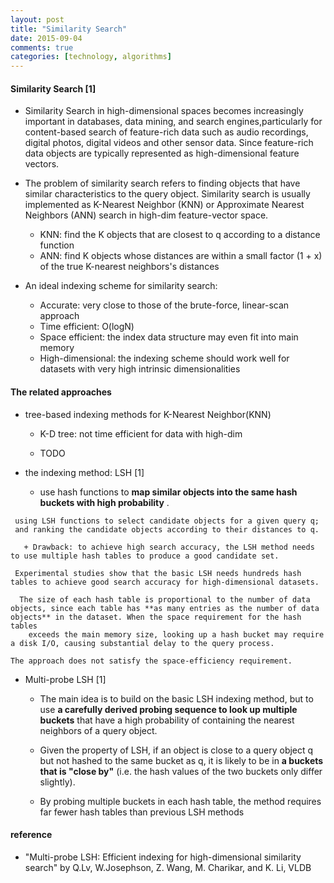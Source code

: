 ```yaml
---
layout: post
title: "Similarity Search"
date: 2015-09-04
comments: true
categories: [technology, algorithms]
---
```

#### Similarity Search [1]
   * Similarity Search in high-dimensional spaces becomes increasingly important in databases, data mining, and search engines,particularly for content-based search of feature-rich data such as audio recordings, digital photos, digital videos and other sensor data. Since feature-rich data objects are typically represented as high-dimensional feature vectors.
   
   * The problem of similarity search refers to finding objects that have similar characteristics to the query object.  Similarity search is usually implemented as K-Nearest Neighbor (KNN) or Approximate Nearest Neighbors (ANN) search in high-dim feature-vector space.
   
       +  KNN: find  the K objects that are closest to q according to a distance function
       +  ANN: find K objects whose distances are within a small factor (1 + x) of the true K-nearest neighbors's distances
   
   * An ideal indexing scheme for similarity search:
       +   Accurate: very close to those of the brute-force, linear-scan approach
       +   Time efficient: O(logN)
       +   Space efficient: the index data structure may even fit into main memory
       +   High-dimensional:  the indexing scheme should work well for datasets with very high intrinsic
       dimensionalities

#### The related approaches
   *  tree-based indexing methods for K-Nearest Neighbor(KNN)
       +  K-D tree: not time efficient for data with high-dim
    
       + TODO
        
   *  the indexing method: LSH  [1]
       +  use hash functions to **map similar objects into the same hash buckets with high probability** .
   
     using LSH functions to select candidate objects for a given query q;
     and ranking the candidate objects according to their distances to q.
    
       + Drawback: to achieve high search accuracy, the LSH method needs to use multiple hash tables to produce a good candidate set.
     
     Experimental studies show that the basic LSH needs hundreds hash tables to achieve good search accuracy for high-dimensional datasets.
    
      The size of each hash table is proportional to the number of data objects, since each table has **as many entries as the number of data objects** in the dataset. When the space requirement for the hash tables
        exceeds the main memory size, looking up a hash bucket may require a disk I/O, causing substantial delay to the query process.
    
    The approach does not satisfy the space-efficiency requirement.
    
   * Multi-probe LSH [1]
       + The main idea is to build on the basic LSH indexing method, but to use **a carefully derived probing
       sequence to look up multiple buckets** that have a high probability of containing the nearest neighbors of a query object.
    
       + Given the property of LSH, if an object is close to a query object q but not hashed to the same bucket as q, it is likely to be in **a buckets  that is "close by"** (i.e. the hash values of the two buckets only differ slightly).
    
       + By probing multiple buckets in each hash table, the method requires far fewer hash tables than previous LSH methods

#### reference

  *  "Multi-probe LSH: Efficient indexing for high-dimensional similarity search" by Q.Lv, W.Josephson, Z. Wang, M. Charikar, and K. Li, VLDB 